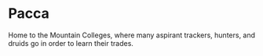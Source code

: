 # Pacca

Home to the Mountain Colleges, where many aspirant trackers, hunters, and druids go in order to learn their trades.
